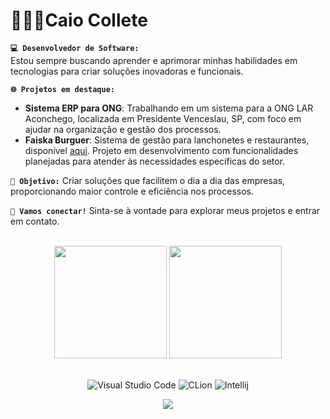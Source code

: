 # 👨🏻‍💻Caio Collete

**`💻 Desenvolvedor de Software:`** <br>
Estou sempre buscando aprender e aprimorar minhas habilidades em tecnologias para criar soluções inovadoras e funcionais.

 **`🌐 Projetos em destaque:`**
- **Sistema ERP para ONG**: Trabalhando em um sistema para a ONG LAR Aconchego, localizada em Presidente Venceslau, SP, com foco em ajudar na organização e gestão dos processos.
- **Faiska Burguer**: Sistema de gestão para lanchonetes e restaurantes, disponível [aqui](https://github.com/caiocollete/faiskaburguer). Projeto em desenvolvimento com funcionalidades planejadas para atender às necessidades específicas do setor.

**`🚀 Objetivo:`** Criar soluções que facilitem o dia a dia das empresas, proporcionando maior controle e eficiência nos processos.

 **`🔗 Vamos conectar!`** Sinta-se à vontade para explorar meus projetos e entrar em contato.

<br/>

<div align="center">
  <img height="180em" src="https://github-readme-stats.vercel.app/api?username=caiocollete&show_icons=true&theme=transparent&include_all_commits=true&count_private=true"/>
  <img height="180em" src="https://github-readme-stats.vercel.app/api/top-langs/?username=caiocollete&layout=compact&langs_count=10&theme=transparent"/>
</div>
<br/>

<div align="center"> 
  
![Visual Studio Code](https://img.shields.io/badge/-Visual%20Studio%20Code-61DAFB?logo=visual-studio-code&logoColor=white)
![CLion](https://img.shields.io/badge/-CLion-61DAFB?logo=clion&logoColor=white)
![Intellij](https://img.shields.io/badge/-Intellij-61DAFB?logo=intellij&logoColor=white)
</div>

<div align="center"> 
  
![](https://komarev.com/ghpvc/?username=iuricode&color=006bed) 
</div>

